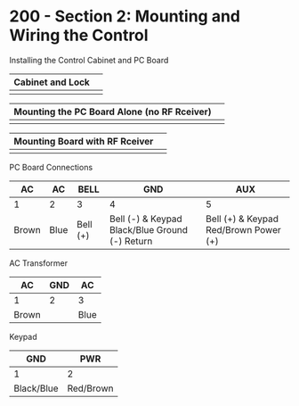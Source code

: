 # 200 - Section 2: Mounting and Wiring the Control

Installing the Control Cabinet and PC Board

| Cabinet and Lock | |
|--|--|
|  |  |

| Mounting the PC Board Alone (no RF Rceiver) | |
|--|--|
|  |  |

| Mounting Board with RF Rceiver | |
|--|--|
|  |  |

PC Board Connections

| AC | AC | BELL | GND | AUX |
| -- | -- | -- | -- | -- |
| 1 | 2 | 3 | 4 | 5 |
| Brown | Blue | Bell (+) | Bell (-) & Keypad Black/Blue Ground (-) Return | Bell (+) & Keypad Red/Brown Power (+) |

AC Transformer

| AC | GND | AC |
|--|--|--|
| 1 | 2 | 3 |
| Brown | | Blue |

Keypad

| GND | PWR |
| -- | -- |
| 1 | 2 |
| Black/Blue | Red/Brown |
